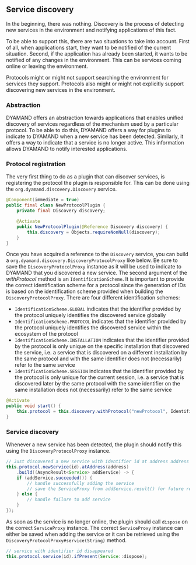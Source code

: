 ## Service discovery

In the beginning, there was nothing. Discovery is the process of detecting new services in the environment and notifying applications of this fact.

To be able to support this, there are two situations to take into account. First of all, when applications start, they want to be notified of the current situation. Second, if the application has already been started, it wants to be notified of any changes in the environment. This can be services coming online or leaving the environment.

Protocols might or might not support searching the environment for services they support. Protocols also might or might not explicitly support discovering new services in the environment.

### Abstraction

DYAMAND offers an abstraction towards applications that enables unified discovery of services regardless of the mechanism used by a particular protocol. To be able to do this, DYAMAND offers a way for plugins to indicate to DYAMAND when a new service has been detected. Similarly, it offers a way to indicate that a service is no longer active. This information allows DYAMAND to notify interested applications.

### Protocol registration

The very first thing to do as a plugin that can discover services, is registering the protocol the plugin is responsible for. This can be done using the ```org.dyamand.discovery.Discovery``` service.

```java
@Component(immediate = true)
public final class NewProtocolPlugin {
	private final Discovery discovery;

	@Activate
	public NewProtocolPlugin(@Reference Discovery discovery) {
		this.discovery = Objects.requireNonNull(discovery);
	}
}
```

Once you have acquired a reference to the ```Discovery``` service, you can build a ```org.dyamand.discovery.DiscoveryProtocolProxy``` like below. Be sure to save the ```DiscoveryProtocolProxy``` instance as it will be used to indicate to DYAMAND that you discovered a new service. The second argument of the _withProtocol_ method is an ```IdentificationScheme```. It is important to provide the correct identification scheme for a protocol since the generation of IDs is based on the identification scheme provided when building the ```DiscoveryProtocolProxy```. There are four different identification schemes:

- ```IdentificationScheme.GLOBAL``` indicates that the identifier provided by the protocol uniquely identifies the discovered service globally
- ```IdentificationScheme.PROTOCOL``` indicates that the identifier provided by the protocol uniquely identifies the discovered service within the ecosystem of the protocol
- ```IdentificationScheme.INSTALLATION``` indicates that the identifier provided by the protocol is only unique on the specific installation that discovered the service, i.e. a service that is discovered on a different installation by the same protocol and with the same identifier does not (necessarily) refer to the same service
- ```IdentificationScheme.SESSION``` indicates that the identifier provided by the protocol is only unique for the current session, i.e. a service that is discovered later by the same protocol with the same identifier on the same installation does not (necessarily) refer to the same service

```java
@Activate
public void start() {
	this.protocol = this.discovery.withProtocol("newProtocol", IdentificationScheme.PROTOCOL).build();
}
```

### Service discovery

Whenever a new service has been detected, the plugin should notify this using the ```DiscoveryProtocolProxy``` instance.

```java
// Just discovered a new service with identifier id at address address
this.protocol.newService(id).atAddress(address)
	.build((AsyncResult<Service> addService) -> {
	if (addService.succeeded()) {
		// handle successfully adding the service
		// save the ServiceProxy from addService.result() for future reference
	} else {
		// handle failure to add service
	}
});
```

As soon as the service is no longer online, the plugin should call ```dispose``` on the correct ```ServiceProxy``` instance. The correct ```ServiceProxy``` instance can either be saved when adding the service or it can be retrieved using the ```DiscoveryProtocolProxy#service(String)``` method.

```java
// service with identifier id disappeared
this.protocol.service(id).ifPresent(Service::dispose);
```

